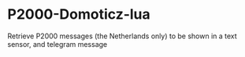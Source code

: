 # P2000-Domoticz-lua
Retrieve P2000 messages (the Netherlands only) to be shown in a text sensor, and telegram message
